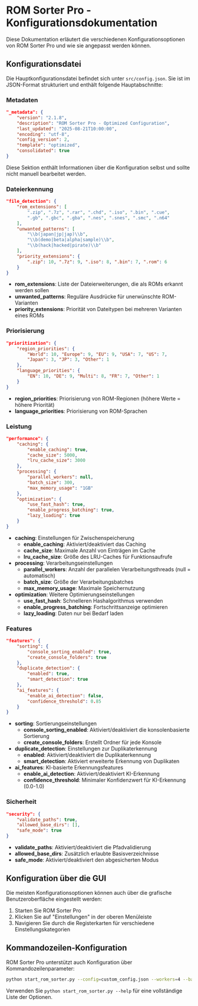 # ROM Sorter Pro - Konfigurationsdokumentation

Diese Dokumentation erläutert die verschiedenen Konfigurationsoptionen von ROM Sorter Pro und wie sie angepasst werden können.

## Konfigurationsdatei

Die Hauptkonfigurationsdatei befindet sich unter `src/config.json`. Sie ist im JSON-Format strukturiert und enthält folgende Hauptabschnitte:

### Metadaten

```json
"_metadata": {
    "version": "2.1.8",
    "description": "ROM Sorter Pro - Optimized Configuration",
    "last_updated": "2025-08-21T10:00:00",
    "encoding": "utf-8",
    "config_version": 2,
    "template": "optimized",
    "consolidated": true
}
```

Diese Sektion enthält Informationen über die Konfiguration selbst und sollte nicht manuell bearbeitet werden.

### Dateierkennung

```json
"file_detection": {
    "rom_extensions": [
        ".zip", ".7z", ".rar", ".chd", ".iso", ".bin", ".cue",
        ".gb", ".gbc", ".gba", ".nes", ".snes", ".smc", ".n64"
    ],
    "unwanted_patterns": [
        "\\b(japan|jp|jap)\\b",
        "\\b(demo|beta|alpha|sample)\\b",
        "\\b(hack|hacked|pirate)\\b"
    ],
    "priority_extensions": {
        ".zip": 10, ".7z": 9, ".iso": 8, ".bin": 7, ".rom": 6
    }
}
```

- **rom_extensions**: Liste der Dateierweiterungen, die als ROMs erkannt werden sollen
- **unwanted_patterns**: Reguläre Ausdrücke für unerwünschte ROM-Varianten
- **priority_extensions**: Priorität von Dateitypen bei mehreren Varianten eines ROMs

### Priorisierung

```json
"prioritization": {
    "region_priorities": {
        "World": 10, "Europe": 9, "EU": 9, "USA": 7, "US": 7,
        "Japan": 3, "JP": 3, "Other": 1
    },
    "language_priorities": {
        "EN": 10, "DE": 9, "Multi": 8, "FR": 7, "Other": 1
    }
}
```

- **region_priorities**: Priorisierung von ROM-Regionen (höhere Werte = höhere Priorität)
- **language_priorities**: Priorisierung von ROM-Sprachen

### Leistung

```json
"performance": {
    "caching": {
        "enable_caching": true,
        "cache_size": 5000,
        "lru_cache_size": 3000
    },
    "processing": {
        "parallel_workers": null,
        "batch_size": 300,
        "max_memory_usage": "1GB"
    },
    "optimization": {
        "use_fast_hash": true,
        "enable_progress_batching": true,
        "lazy_loading": true
    }
}
```

- **caching**: Einstellungen für Zwischenspeicherung
  - **enable_caching**: Aktiviert/deaktiviert das Caching
  - **cache_size**: Maximale Anzahl von Einträgen im Cache
  - **lru_cache_size**: Größe des LRU-Caches für Funktionsaufrufe
- **processing**: Verarbeitungseinstellungen
  - **parallel_workers**: Anzahl der parallelen Verarbeitungsthreads (null = automatisch)
  - **batch_size**: Größe der Verarbeitungsbatches
  - **max_memory_usage**: Maximale Speichernutzung
- **optimization**: Weitere Optimierungseinstellungen
  - **use_fast_hash**: Schnelleren Hashalgorithmus verwenden
  - **enable_progress_batching**: Fortschrittsanzeige optimieren
  - **lazy_loading**: Daten nur bei Bedarf laden

### Features

```json
"features": {
    "sorting": {
        "console_sorting_enabled": true,
        "create_console_folders": true
    },
    "duplicate_detection": {
        "enabled": true,
        "smart_detection": true
    },
    "ai_features": {
        "enable_ai_detection": false,
        "confidence_threshold": 0.85
    }
}
```

- **sorting**: Sortierungseinstellungen
  - **console_sorting_enabled**: Aktiviert/deaktiviert die konsolenbasierte Sortierung
  - **create_console_folders**: Erstellt Ordner für jede Konsole
- **duplicate_detection**: Einstellungen zur Duplikaterkennung
  - **enabled**: Aktiviert/deaktiviert die Duplikaterkennung
  - **smart_detection**: Aktiviert erweiterte Erkennung von Duplikaten
- **ai_features**: KI-basierte Erkennungsfeatures
  - **enable_ai_detection**: Aktiviert/deaktiviert KI-Erkennung
  - **confidence_threshold**: Minimaler Konfidenzwert für KI-Erkennung (0.0-1.0)

### Sicherheit

```json
"security": {
    "validate_paths": true,
    "allowed_base_dirs": [],
    "safe_mode": true
}
```

- **validate_paths**: Aktiviert/deaktiviert die Pfadvalidierung
- **allowed_base_dirs**: Zusätzlich erlaubte Basisverzeichnisse
- **safe_mode**: Aktiviert/deaktiviert den abgesicherten Modus

## Konfiguration über die GUI

Die meisten Konfigurationsoptionen können auch über die grafische Benutzeroberfläche eingestellt werden:

1. Starten Sie ROM Sorter Pro
2. Klicken Sie auf "Einstellungen" in der oberen Menüleiste
3. Navigieren Sie durch die Registerkarten für verschiedene Einstellungskategorien

## Kommandozeilen-Konfiguration

ROM Sorter Pro unterstützt auch Konfiguration über Kommandozeilenparameter:

```bash
python start_rom_sorter.py --config=custom_config.json --workers=4 --batch-size=500
```

Verwenden Sie `python start_rom_sorter.py --help` für eine vollständige Liste der Optionen.
